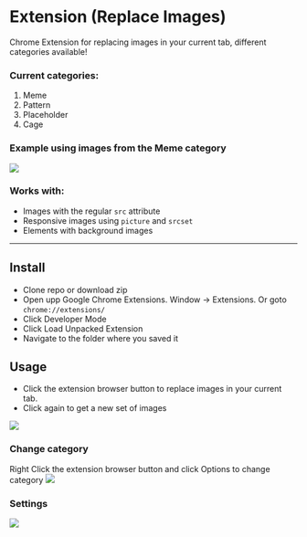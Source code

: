 # Extension (Replace Images)

Chrome Extension for replacing images in your current tab, different categories available!

### Current categories:

1. Meme
2. Pattern
3. Placeholder
3. Cage

### Example using images from the Meme category

![](https://res.cloudinary.com/urre/image/upload/v1552854004/mgoofykrrl5hznbfqkzw.jpg)

### Works with:
+ Images with the regular `src` attribute
+ Responsive images using `picture` and `srcset`
+ Elements with background images

---

## Install

+ Clone repo or download zip
+ Open upp Google Chrome Extensions. Window → Extensions. Or goto `chrome://extensions/`
+ Click Developer Mode
+ Click Load Unpacked Extension
+ Navigate to the folder where you saved it

## Usage
+ Click the extension browser button to replace images in your current tab.
+ Click again to get a new set of images

![](https://res.cloudinary.com/urre/image/upload/v1552666248/jyg4zqmnagwksnv6guga.jpg)

### Change category
Right Click the extension browser button and click Options to change category
![](https://res.cloudinary.com/urre/image/upload/v1552666225/ekyvbqdtdb8wqdrzcycw.jpg)

### Settings

![](https://res.cloudinary.com/urre/image/upload/v1552854211/ymvpiow1lmpi9w3xwvhb.jpg)
